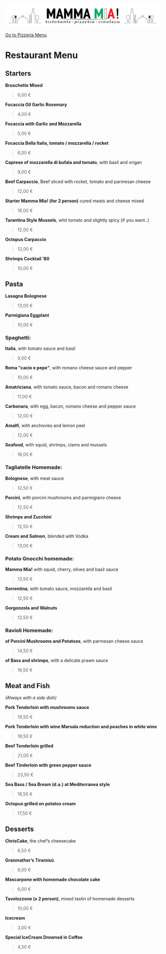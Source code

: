 ![Logo](imgs/mammamia.png)

[Go to Pizzeria Menu](index.md)

# Restaurant Menu

## Starters
**Bruschette Mixed** 
> 6,00 €

**Focaccia Oil Garlic Rosemary**
> 4,00 €            

**Focaccia with Garlic and Mozzarella**
> 5,00 €

**Focaccia Bella Italia, tomato / mozzarella / rocket** 
> 6,00 €

**Caprese of mozzarella di bufala and tomato**, with basil and origan
> 9,00 €

**Beef Carpaccio**, Beef sliced with rocket, tomato and parmesan cheese
> 12,00 €

**Starter Mamma Mia! (for 2 person)** cured meats and cheese mixed
> 16,00 €

**Tarantina Style Mussels**, whit tomato and slightly spicy (if you want..)
> 12,00 €

**Octopus Carpaccio**
> 12,00 €
 
**Shrimps Cocktail ’80**
> 10,00 € 

## Pasta
**Lasagna Bolognese**
> 13,00 € 

**Parmigiana Eggplant**
> 10,00 €

### Spaghetti:
**Italia**, with tomato sauce and basil 
> 9,00 €

**Roma "cacio e pepe"**, with romano cheese sauce and pepper
> 10,00 €

**Amatriciana**, with tomato sauce, bacon and romano cheese
> 11,00 €

**Carbonara**, with egg, bacon, romano cheese and pepper sauce
> 12,00 €

**Amalfi**, with anchovies and lemon peel
> 12,00 €

**Seafood**, with squid, shrimps, clams and mussels
> 16,00 €

### Tagliatelle Homemade:
**Bolognese**, with meat sauce
> 12,50 €

**Porcini**, with porcini mushrooms and parmigiano cheese                        
> 12,50 €

**Shrimps and Zucchini**                                  
> 12,50 €

**Cream and Salmon**, blended with Vodka      
> 13,00 €  

### Potato Gnocchi homemade:

**Mamma Mia!** with squid, cherry, olives and basil sauce                       
> 13,50 €

**Sorrentina**, with tomato sauce, mozzarella and basil                             
> 12,50 € 

**Gorgonzola and Walnuts**
> 12,50 €

### Ravioli Homemade:
**of Porcini Mushrooms and Potatoes**, with parmesan cheese sauce          
> 14,50 €

**of Bass and shrimps**, with a delicate prawn sauce                                  
> 16,50 €

## Meat and Fish
_(Always with a side dish)_

**Pork Tenderloin with mushrooms sauce**                    
> 19,50 €

**Pork Tenderloin with wine Marsala reduction and peaches in white wine**          
> 19,50 €

**Beef Tenderloin grilled**     
> 21,00 €

**Beef Tinderloin with green pepper sauce**
> 23,50 €   

**Sea Bass / Sea Bream (d.a.) at Mediterranea style**
> 16,50 €

**Octopus grilled on potatos cream**
> 17,50 €

## Desserts

**ChrisCake**, the chef’s cheesecake
> 6,50 €

**Granmather’s Tiramisù**      
> 6,00 €

**Mascarpone with homemade chocolate cake**
> 6,00 €

**Tavolozzone (x 2 person)**, mixed tastin of homemade desserts
> 10,00 €

**Icecream**
> 3,00 €

**Special IceCream Drowned in Coffee**
> 4,50 €
